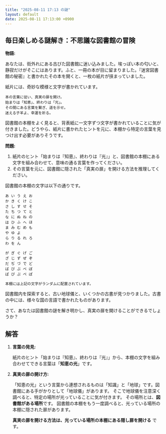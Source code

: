 ```yaml
---
title: "2025-08-11 17:13 の謎"
layout: default
date: 2025-08-11 17:13:00 +0900
---
```

## 毎日楽しめる謎解き：不思議な図書館の冒険

**物語:**

あなたは、街外れにある古びた図書館に迷い込みました。埃っぽい本の匂いと、静寂だけがそこにはあります。ふと、一冊の本が目に留まりました。『迷宮図書館の秘密』と書かれたその本を開くと、一枚の紙片が挟まっていました。

紙片には、奇妙な模様と文字が書かれています。

```
本の言葉に従い、真実の扉を開け。
始まりは「知恵」、終わりは「光」。
その間にある言葉を繋ぎ、道を示せ。
迷える子羊よ、幸運を祈る。
```

図書館の本棚をよく見ると、背表紙に一文字ずつ文字が書かれていることに気が付きました。どうやら、紙片に書かれたヒントを元に、本棚から特定の言葉を見つけ出す必要がありそうです。

**問題:**

1.  紙片のヒント「始まりは『知恵』、終わりは『光』」と、図書館の本棚にある文字を組み合わせて、意味の通る言葉を作ってください。
2.  その言葉を元に、図書館に隠された「真実の扉」を開ける方法を推理してください。

図書館の本棚の文字は以下の通りです。

```
あ い う え お
か き く け こ
さ し す せ そ
た ち つ て と
な に ぬ ね の
は ひ ふ へ ほ
ま み む め も
や ゆ よ
ら り る れ ろ
わ を ん

が ぎ ぐ げ ご
ざ じ ず ぜ ぞ
だ ぢ づ で ど
ば び ぶ べ ぼ
ぱ ぴ ぷ ぺ ぽ

本棚には上記の文字がランダムに配置されています。
```

図書館内を探索すると、古い地球儀と、いくつかの古書が見つかりました。古書の中には、様々な国の言語で書かれたものがあります。

さて、あなたは図書館の謎を解き明かし、真実の扉を開けることができるでしょうか？

## 解答

1.  **言葉の発見:**

    紙片のヒント「始まりは『知恵』、終わりは『光』」から、本棚の文字を組み合わせてできる言葉は「**知恵の光**」です。

2.  **真実の扉の開け方:**

    「知恵の光」という言葉から連想されるものは「知識」と「地球」です。図書館にある手がかりとして「地球儀」があります。
    そこで地球儀を注意深く調べると、特定の場所が光っていることに気が付きます。
    その場所とは、**図書館がある場所**です。
    図書館の本棚をもう一度調べると、光っている場所の本棚に隠された扉があります。

    **真実の扉を開ける方法は、光っている場所の本棚にある隠し扉を開ける** です。
